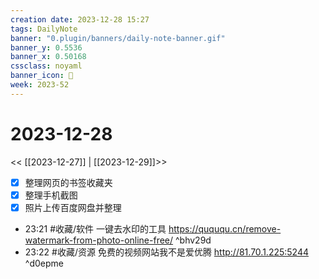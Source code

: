 ```yaml
---
creation date: 2023-12-28 15:27
tags: DailyNote
banner: "0.plugin/banners/daily-note-banner.gif"
banner_y: 0.5536
banner_x: 0.50168
cssclass: noyaml
banner_icon: 💌
week: 2023-52
---
```


# 2023-12-28

<< [[2023-12-27]] | [[2023-12-29]]>>

- [x] 整理网页的书签收藏夹
- [x] 整理手机截图
- [x] 照片上传百度网盘并整理

- 23:21 #收藏/软件 一键去水印的工具 https://quququ.cn/remove-watermark-from-photo-online-free/ ^bhv29d
- 23:22 #收藏/资源 免费的视频网站我不是爱优腾 http://81.70.1.225:5244 ^d0epme